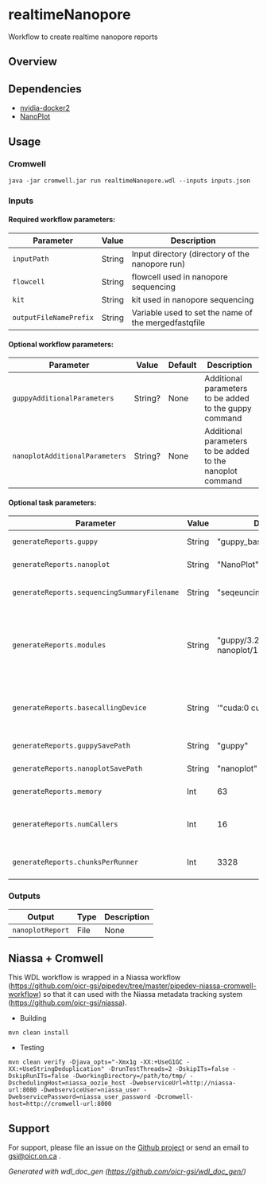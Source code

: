 # realtimeNanopore

Workflow to create realtime nanopore reports

## Overview

## Dependencies

* [nvidia-docker2](https://github.com/NVIDIA/nvidia-docker/wiki/Installation-(version-2.0))
* [NanoPlot](https://github.com/wdecoster/NanoPlot)


## Usage

### Cromwell
```
java -jar cromwell.jar run realtimeNanopore.wdl --inputs inputs.json
```

### Inputs

#### Required workflow parameters:
Parameter|Value|Description
---|---|---
`inputPath`|String|Input directory (directory of the nanopore run)
`flowcell`|String|flowcell used in nanopore sequencing
`kit`|String|kit used in nanopore sequencing
`outputFileNamePrefix`|String|Variable used to set the name of the mergedfastqfile


#### Optional workflow parameters:
Parameter|Value|Default|Description
---|---|---|---
`guppyAdditionalParameters`|String?|None|Additional parameters to be added to the guppy command
`nanoplotAdditionalParameters`|String?|None|Additional parameters to be added to the nanoplot command


#### Optional task parameters:
Parameter|Value|Default|Description
---|---|---|---
`generateReports.guppy`|String|"guppy_basecaller"|guppy_basecaller name to use.
`generateReports.nanoplot`|String|"NanoPlot"|NanoPlot name to use
`generateReports.sequencingSummaryFilename`|String|"seqeuncing_summary.txt"|name of sequencing summary file
`generateReports.modules`|String|"guppy/3.2.4 nanoplot/1.27.0"|Environment module names and version to load (space separated) before command execution.
`generateReports.basecallingDevice`|String|'"cuda:0 cuda:1"'|Specify basecalling device: 'auto', or 'cuda:<device_id>'.
`generateReports.guppySavePath`|String|"guppy"|Path to save the guppy output
`generateReports.nanoplotSavePath`|String|"nanoplot"|Path to save the nanoplot output
`generateReports.memory`|Int|63|Memory (in GB) allocated for job.
`generateReports.numCallers`|Int|16|Number of parallel basecallers to create.
`generateReports.chunksPerRunner`|Int|3328|Maximum chunks per runner.


### Outputs

Output | Type | Description
---|---|---
`nanoplotReport`|File|None


## Niassa + Cromwell

This WDL workflow is wrapped in a Niassa workflow (https://github.com/oicr-gsi/pipedev/tree/master/pipedev-niassa-cromwell-workflow) so that it can used with the Niassa metadata tracking system (https://github.com/oicr-gsi/niassa).

* Building
```
mvn clean install
```

* Testing
```
mvn clean verify -Djava_opts="-Xmx1g -XX:+UseG1GC -XX:+UseStringDeduplication" -DrunTestThreads=2 -DskipITs=false -DskipRunITs=false -DworkingDirectory=/path/to/tmp/ -DschedulingHost=niassa_oozie_host -DwebserviceUrl=http://niassa-url:8080 -DwebserviceUser=niassa_user -DwebservicePassword=niassa_user_password -Dcromwell-host=http://cromwell-url:8000
```

## Support

For support, please file an issue on the [Github project](https://github.com/oicr-gsi) or send an email to gsi@oicr.on.ca .

_Generated with wdl_doc_gen (https://github.com/oicr-gsi/wdl_doc_gen/)_
